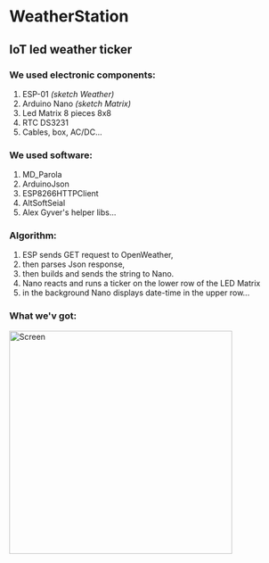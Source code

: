 # WeatherStation


## IoT led weather ticker 

### We used electronic components:
<ol>
  <li>ESP-01 <i>(sketch Weather)</i></li>
  <li>Arduino Nano <i>(sketch Matrix)</i></li>
  <li>Led Matrix 8 pieces 8x8</li>
  <li>RTC DS3231</li>
  <li>Cables, box, AC/DC...</li>
</ol>

### We used software:
<ol>
  <li>MD_Parola</li>
  <li>ArduinoJson</li>
  <li>ESP8266HTTPClient</li>
  <li>AltSoftSeial</li>
  <li>Alex Gyver's helper libs...</li>
</ol>

### Algorithm:
<ol>
  <li>ESP sends GET request to OpenWeather,</li>
  <li>then parses Json response,</li>
  <li>then builds and sends the string to Nano. </li>
  <li>Nano reacts and runs a ticker on the lower row of the LED Matrix</li>
  <li>in the background Nano displays date-time in the upper row...</li>
</ol>


### What we'v got:
<p align="left">
  <img src="assets/my1.gif" width="400" title="Screen">
</p>

